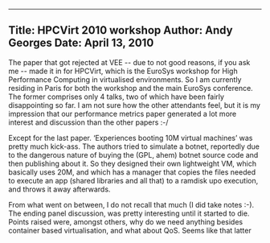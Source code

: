 -----
Title:  HPCVirt 2010 workshop
Author: Andy Georges
Date: April 13, 2010
-----







The paper that got rejected at VEE -- due to not good reasons, if you
ask me -- made it in for HPCVirt, which is the EuroSys workshop for High
Performance Computing in virtualised environments. So I am currently
residing in Paris for both the workshop and the main EuroSys conference.
The former comprises only 4 talks, two of which have been fairly
disappointing so far. I am not sure how the other attendants feel, but
it is my impression that our performance metrics paper generated a lot
more interest and discussion than the other papers :-/


Except for the last paper. ‘Experiences booting 10M virtual machines’
was pretty much kick-ass. The authors tried to simulate a botnet,
reportedly due to the dangerous nature of buying the (GPL, ahem) botnet
source code and then publishing about it. So they designed their own
lightweight VM, which basically uses 20M, and which has a manager that
copies the files needed to execute an app (shared libraries and all
that) to a ramdisk upo execution, and throws it away afterwards.


From what went on between, I do not recall that much (I did take notes
:-). The ending panel discussion, was pretty interesting until it
started to die. Points raised were, amongst others, why do we need
anything besides container based virtualisation, and what about QoS.
Seems like that latter
